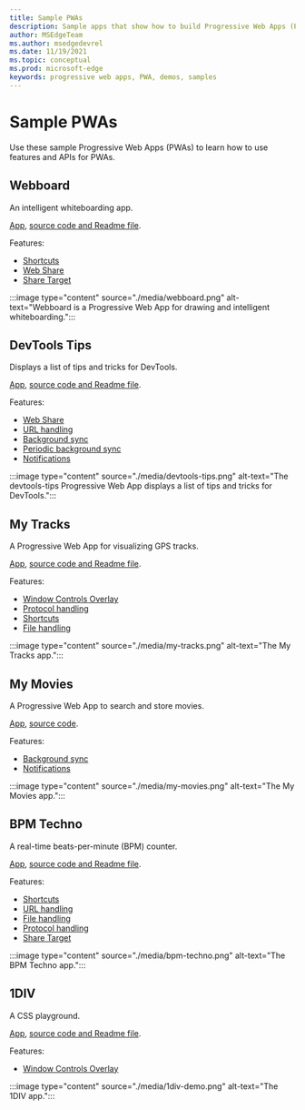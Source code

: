 ```yaml
---
title: Sample PWAs
description: Sample apps that show how to build Progressive Web Apps (PWAs).
author: MSEdgeTeam
ms.author: msedgedevrel
ms.date: 11/19/2021
ms.topic: conceptual
ms.prod: microsoft-edge
keywords: progressive web apps, PWA, demos, samples
---
```

# Sample PWAs

Use these sample Progressive Web Apps (PWAs) to learn how to use features and APIs for PWAs.


<!-- ====================================================================== -->
## Webboard

An intelligent whiteboarding app.

[App](https://webboard.app/), [source code and Readme file](https://github.com/pwa-builder/web-whiteboard).

Features:

*  [Shortcuts](./how-to/shortcuts.md)
*  [Web Share](./how-to/share.md#sharing-content)
*  [Share Target](./how-to/share.md#receiving-shared-content)

:::image type="content" source="./media/webboard.png" alt-text="Webboard is a Progressive Web App for drawing and intelligent whiteboarding.":::


<!-- ====================================================================== -->
## DevTools Tips

Displays a list of tips and tricks for DevTools.

[App](https://devtoolstips.org), [source code and Readme file](https://github.com/captainbrosset/devtools-tips).

Features:

*  [Web Share](./how-to/share.md#sharing-content)
*  [URL handling](./how-to/handle-urls.md)
*  [Background sync](./how-to/background-syncs.md#synchronize-data-with-the-server-with-the-background-sync-api)
*  [Periodic background sync](./how-to/background-syncs.md#regularly-get-fresh-content-with-the-periodic-background-sync-api)
*  [Notifications](./how-to/notifications-badges.md#display-notifications-in-the-action-center)

:::image type="content" source="./media/devtools-tips.png" alt-text="The devtools-tips Progressive Web App displays a list of tips and tricks for DevTools.":::


<!-- ====================================================================== -->
## My Tracks

A Progressive Web App for visualizing GPS tracks.

[App](https://captainbrosset.github.io/mytracks/), [source code and Readme file](https://github.com/captainbrosset/mytracks).

Features:

*  [Window Controls Overlay](./how-to/window-controls-overlay.md)
*  [Protocol handling](./how-to/handle-protocols.md)
*  [Shortcuts](./how-to/shortcuts.md)
*  [File handling](./how-to/handle-files.md)

:::image type="content" source="./media/my-tracks.png" alt-text="The My Tracks app.":::


<!-- ====================================================================== -->
## My Movies

A Progressive Web App to search and store movies.

[App](https://quirky-rosalind-ac1e65.netlify.app/), [source code](https://github.com/captainbrosset/movies-db-pwa).<!-- todo: link to readme -->

Features:

*  [Background sync](./how-to/background-syncs.md#synchronize-data-with-the-server-with-the-background-sync-api)
*  [Notifications](./how-to/notifications-badges.md#display-notifications-in-the-action-center)

:::image type="content" source="./media/my-movies.png" alt-text="The My Movies app.":::


<!-- ====================================================================== -->
## BPM Techno

A real-time beats-per-minute (BPM) counter.

[App](https://bpmtech.no/), [source code and Readme file](https://github.com/webmaxru/bpm-counter).

Features:

*  [Shortcuts](./how-to/shortcuts.md)
*  [URL handling](./how-to/handle-urls.md)
*  [File handling](./how-to/handle-files.md)
*  [Protocol handling](./how-to/handle-protocols.md)
*  [Share Target](./how-to/share.md#receiving-shared-content)

:::image type="content" source="./media/bpm-techno.png" alt-text="The BPM Techno app.":::


<!-- ====================================================================== -->
## 1DIV

A CSS playground.

[App](https://microsoftedge.github.io/Demos/1DIV/dist/), [source code and Readme file](https://github.com/MicrosoftEdge/Demos/tree/main/1DIV).

Features:

*  [Window Controls Overlay](./how-to/window-controls-overlay.md)

:::image type="content" source="./media/1div-demo.png" alt-text="The 1DIV app.":::
